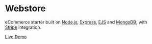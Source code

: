 # Webstore

eCommerce starter built on [Node.js](https://nodejs.org/), [Express](https://expressjs.com/), [EJS](https://ejs.co/) and [MongoDB](https://www.mongodb.com/), with [Stripe](https://stripe.com/) integration.

[Live Demo](https://webstorenode.herokuapp.com)
